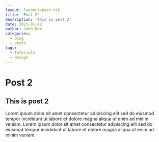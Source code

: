 ```yaml
---
layout: layouts/post.njk
title: 'Post 2'
description: 'This is post 2'
date: 2021-01-02
author: John Doe
categories:
  - blog
  - posts
tags:
  - Tutorials
  - Design
---
```


# Post 2

## This is post 2

Lorem ipsum dolor sit amet consectetur adipiscing elit sed do eiusmod tempor incididunt ut labore et dolore magna aliqua ut enim ad minim veniam. Lorem ipsum dolor sit amet consectetur adipiscing elit sed do eiusmod tempor incididunt ut labore et dolore magna aliqua ut enim ad minim veniam.
